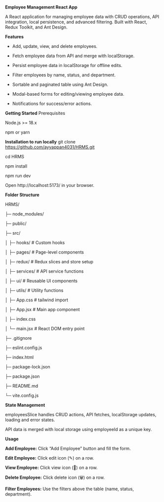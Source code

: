 **Employee Management React App**

A React application for managing employee data with CRUD operations, API integration, local persistence, and advanced filtering. Built with React, Redux Toolkit, and Ant Design.

**Features**

- Add, update, view, and delete employees.

- Fetch employee data from API and merge with localStorage.

- Persist employee data in localStorage for offline edits.

- Filter employees by name, status, and department.

- Sortable and paginated table using Ant Design.

- Modal-based forms for editing/viewing employee data.

- Notifications for success/error actions.

**Getting Started**
Prerequisites

Node.js >= 18.x

npm or yarn

**Installation to run locally**
git clone https://github.com/ayyappan4031/HRMS.git

cd HRMS

npm install

npm run dev

Open http://localhost:5173/ in your browser.

**Folder Structure**

HRMS/

├─ node_modules/

├─ public/

├─ src/

│ ├─ hooks/ # Custom hooks

│ ├─ pages/ # Page-level components

│ ├─ redux/ # Redux slices and store setup

│ ├─ services/ # API service functions

│ ├─ ui/ # Reusable UI components

│ ├─ utils/ # Utility functions

│ ├─ App.css # tailwind import

│ ├─ App.jsx # Main app component

│ ├─ index.css

│ └─ main.jsx # React DOM entry point

├─ .gitignore

├─ eslint.config.js

├─ index.html

├─ package-lock.json

├─ package.json

├─ README.md

└─ vite.config.js

**State Management**

employeesSlice handles CRUD actions, API fetches, localStorage updates, loading and error states.

API data is merged with local storage using employeeId as a unique key.

**Usage**

**Add Employee:** Click “Add Employee” button and fill the form.

**Edit Employee:** Click edit icon (✎) on a row.

**View Employee:** Click view icon (👤) on a row.

**Delete Employee:** Click delete icon (🗑) on a row.

**Filter Employees:** Use the filters above the table (name, status, department).
